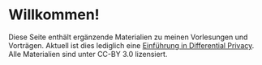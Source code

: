 # Willkommen!

Diese Seite enthält ergänzende Materialien zu meinen Vorlesungen und Vorträgen. Aktuell ist dies lediglich eine [Einführung in Differential Privacy]({{'dp.intro'|href}}). Alle Materialien sind unter CC-BY 3.0 lizensiert.